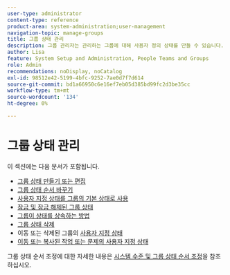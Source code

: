 ```yaml
---
user-type: administrator
content-type: reference
product-area: system-administration;user-management
navigation-topic: manage-groups
title: 그룹 상태 관리
description: 그룹 관리자는 관리하는 그룹에 대해 사용자 정의 상태를 만들 수 있습니다. 이렇게 하면 수십 개의 회사 전체 사용자 정의 상태가 필요하지 않고 그룹 계층에서 더 많은 자율성을 가질 수 있습니다. Workfront 관리자가 상태 잠금을 해제한 경우 관리하는 그룹의 시스템 수준 상태를 편집할 수도 있습니다.
author: Lisa
feature: System Setup and Administration, People Teams and Groups
role: Admin
recommendations: noDisplay, noCatalog
exl-id: 98512e42-5199-4bfc-9252-7ae0d7f7d614
source-git-commit: bd1a66950c6e16ef7eb05d385bd99fc2d3be35cc
workflow-type: tm+mt
source-wordcount: '134'
ht-degree: 0%

---
```


# 그룹 상태 관리

이 섹션에는 다음 문서가 포함됩니다.

* [그룹 상태 만들기 또는 편집](../../../administration-and-setup/manage-groups/manage-group-statuses/create-or-edit-a-group-status.md)
* [그룹 상태 순서 바꾸기](../../../administration-and-setup/manage-groups/manage-group-statuses/reorder-group-statuses-from-groups-area.md)
* [사용자 지정 상태를 그룹의 기본 상태로 사용](../../../administration-and-setup/manage-groups/manage-group-statuses/use-custom-statuses-as-default-statuses-group.md)
* [잠금 및 잠금 해제된 그룹 상태](../../../administration-and-setup/manage-groups/manage-group-statuses/lock-or-unlock-a-custom-group-status.md)
* [그룹이 상태를 상속하는 방법](../../../administration-and-setup/manage-groups/manage-group-statuses/how-groups-inherit-statuses.md)
* [그룹 상태 삭제](../../../administration-and-setup/manage-groups/manage-group-statuses/delete-a-group-status.md)
* 이동 또는 삭제된 그룹의 [사용자 지정 상태](../../../administration-and-setup/manage-groups/manage-group-statuses/custom-statuses-in-group-moved-or-deleted.md)
* [이동 또는 복사된 작업 또는 문제의 사용자 지정 상태](../../../administration-and-setup/manage-groups/manage-group-statuses/custom-statuses-on-a-task-or-issue-that-is-moved-or-copied.md)

그룹 상태 순서 조정에 대한 자세한 내용은 [시스템 수준 및 그룹 상태 순서 조정](../../../administration-and-setup/customize-workfront/creating-custom-status-and-priority-labels/reorder-system-statuses.md)을 참조하십시오.
